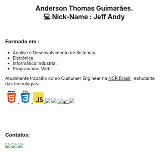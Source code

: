 <br><h2 align="center">Anderson Thomas Guimarães.<br>
:computer: <strong>Nick-Name</strong> : Jeff Andy<br><br></h2></abc>
<h3>Formado em :</h3>



-  Analise e Desenvolvimento de Sistemas.
-  Eletrônica.
-  Informática Industrial.
-  Programador Web.<br>

Atualmente trabalho como Custumer Engineer na <a href="www.ncr.com">NCR Brasil</a> , estudante das tecnologias :<br>

<a href="https://www.w3.org/html/" target="_blank"> <img src="https://raw.githubusercontent.com/devicons/devicon/master/icons/html5/html5-original-wordmark.svg" alt="html5" width="40" height="40"/> </a>
<a href="https://www.w3schools.com/css/" target="_blank"> <img src="https://raw.githubusercontent.com/devicons/devicon/master/icons/css3/css3-original-wordmark.svg" alt="css3" width="40" height="40"/> </a>
<a href="https://developer.mozilla.org/en-US/docs/Web/JavaScript" target="_blank"> <img src="https://raw.githubusercontent.com/devicons/devicon/master/icons/javascript/javascript-original.svg" alt="javascript" width="35" height="35"/> </a>
<a href="https://nodejs.org/"><img src="https://cdn.jsdelivr.net/gh/devicons/devicon/icons/nodejs/nodejs-plain-wordmark.svg" width="40" heigth="40"/></a>
<a href="https://bulma.io/"><img src="https://cdn.jsdelivr.net/gh/devicons/devicon/icons/bulma/bulma-plain.svg" width="35px"/></a>
<a href="https://git-scm.com/" target="_blank"> <img src="https://www.vectorlogo.zone/logos/git-scm/git-scm-icon.svg" alt="git" width="40" height="40"/> </a>
<a href="https://pt-br.reactjs.org/"><img src="https://cdn.jsdelivr.net/gh/devicons/devicon/icons/react/react-original-wordmark.svg" width="35px"/></a>




<br><br><br>
### Contatos:
<div>
<a href="https://instagram.com/JeffAndy" target="_blank"><img src="https://img.shields.io/badge/-Instagram-%23E4405F?style=for-the-badge&logo=instagram&logoColor=white" target="_blank"></a>
<a href = "mailto:djjeffgo@gmail.com"><img src="https://img.shields.io/badge/Gmail-D14836?style=for-the-badge&logo=gmail&logoColor=white" target="_blank"></a>
<a href="https://www.linkedin.com/in/anderson-thomas-guimaraes-04a559b8/" target="_blank"><img src="https://img.shields.io/badge/-LinkedIn-%230077B5?style=for-the-badge&logo=linkedin&logoColor=white" target="_blank"></a>   
</div>

